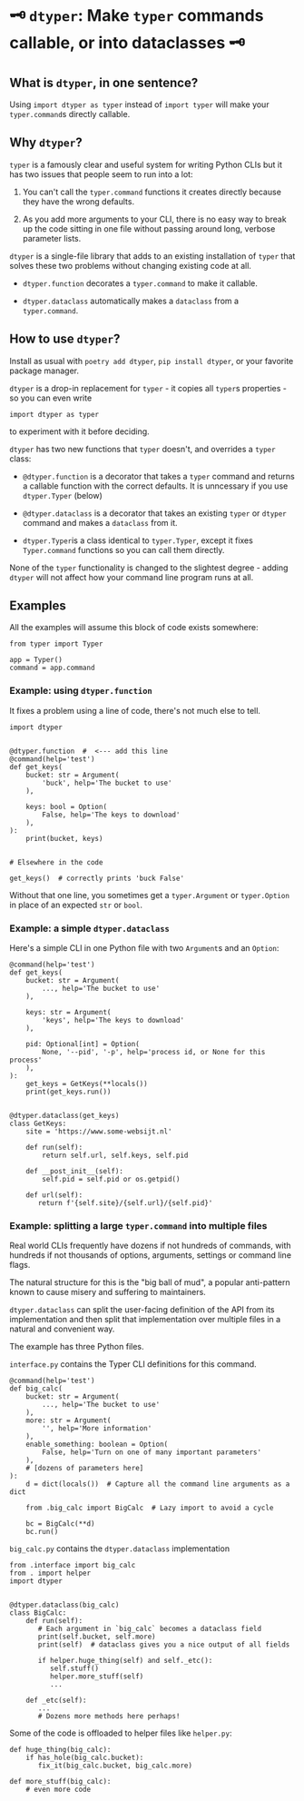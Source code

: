 # 🗝 `dtyper`: Make `typer` commands callable, or into dataclasses 🗝️

## What is `dtyper`, in one sentence?

Using `import dtyper as typer` instead of `import typer` will make your
`typer.command`s directly callable.

## Why `dtyper`?

`typer` is a famously clear and useful system for writing Python CLIs but it has
two issues that people seem to run into a lot:

1. You can't call the `typer.command` functions it creates directly because they
have the wrong defaults.

2. As you add more arguments to your CLI, there is no easy way to break up the
code sitting in one file without passing around long, verbose parameter lists.

`dtyper` is a single-file library that adds to an existing installation of
`typer` that solves these two problems without changing existing code at all.

* `dtyper.function` decorates a `typer.command` to make it callable.

* `dtyper.dataclass` automatically makes a `dataclass` from
a `typer.command`.

## How to use `dtyper`?

Install as usual with `poetry add dtyper`, `pip install dtyper`, or your
favorite package manager.

`dtyper` is a drop-in replacement for `typer` - it copies all `typer`s
properties - so you can even write

    import dtyper as typer

to experiment with it before deciding.

`dtyper` has two new functions that `typer` doesn't, and overrides a `typer`
class:

* `@dtyper.function` is a decorator that takes a `typer` command and returns
  a callable function with the correct defaults.  It is unncessary if you use
  `dtyper.Typer` (below)

* `@dtyper.dataclass` is a decorator that takes an existing `typer` or `dtyper`
command and makes a `dataclass` from it.

* `dtyper.Typer`is a class identical to `typer.Typer`, except it fixes
  `Typer.command` functions so you can call them directly.

None of the `typer` functionality is changed to the slightest degree - adding
`dtyper` will not affect how your command line program runs at all.

## Examples

All the examples will assume this block of code exists somewhere:

    from typer import Typer

    app = Typer()
    command = app.command

### Example: using `dtyper.function`

It fixes a problem using a line of code, there's not much else to tell.

    import dtyper


    @dtyper.function  #  <--- add this line
    @command(help='test')
    def get_keys(
        bucket: str = Argument(
            'buck', help='The bucket to use'
        ),

        keys: bool = Option(
            False, help='The keys to download'
        ),
    ):
        print(bucket, keys)


    # Elsewhere in the code

    get_keys()  # correctly prints 'buck False'

Without that one line, you sometimes get a `typer.Argument` or
`typer.Option` in place of an expected `str` or `bool`.

### Example: a simple `dtyper.dataclass`

Here's a simple CLI in one Python file with two `Argument`s and an `Option`:

    @command(help='test')
    def get_keys(
        bucket: str = Argument(
            ..., help='The bucket to use'
        ),

        keys: str = Argument(
            'keys', help='The keys to download'
        ),

        pid: Optional[int] = Option(
            None, '--pid', '-p', help='process id, or None for this process'
        ),
    ):
        get_keys = GetKeys(**locals())
        print(get_keys.run())


    @dtyper.dataclass(get_keys)
    class GetKeys:
        site = 'https://www.some-websijt.nl'

        def run(self):
            return self.url, self.keys, self.pid

        def __post_init__(self):
            self.pid = self.pid or os.getpid()

        def url(self):
           return f'{self.site}/{self.url}/{self.pid}'


### Example: splitting a large `typer.command` into multiple files

Real world CLIs frequently have dozens if not hundreds of commands, with
hundreds if not thousands of options, arguments, settings or command line flags.

The natural structure for this is the "big ball of mud", a popular
anti-pattern known to cause misery and suffering to maintainers.

`dtyper.dataclass` can split the user-facing definition of the API from its
implementation and then split that implementation over multiple files in a
natural and convenient way.

The example has three Python files.

`interface.py` contains the Typer CLI definitions for this command.

    @command(help='test')
    def big_calc(
        bucket: str = Argument(
            ..., help='The bucket to use'
        ),
        more: str = Argument(
            '', help='More information'
        ),
        enable_something: boolean = Option(
            False, help='Turn on one of many important parameters'
        ),
        # [dozens of parameters here]
    ):
        d = dict(locals())  # Capture all the command line arguments as a dict

        from .big_calc import BigCalc  # Lazy import to avoid a cycle

        bc = BigCalc(**d)
        bc.run()


`big_calc.py` contains the `dtyper.dataclass` implementation

    from .interface import big_calc
    from . import helper
    import dtyper


    @dtyper.dataclass(big_calc)
    class BigCalc:
        def run(self):
           # Each argument in `big_calc` becomes a dataclass field
           print(self.bucket, self.more)
           print(self)  # dataclass gives you a nice output of all fields

           if helper.huge_thing(self) and self._etc():
              self.stuff()
              helper.more_stuff(self)
              ...

        def _etc(self):
           ...
           # Dozens more methods here perhaps!

Some of the code is offloaded to helper files like `helper.py`:

    def huge_thing(big_calc):
        if has_hole(big_calc.bucket):
           fix_it(big_calc.bucket, big_calc.more)

    def more_stuff(big_calc):
        # even more code
